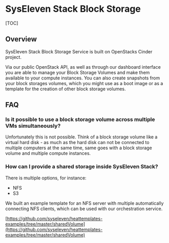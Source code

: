 # SysEleven Stack Block Storage

[TOC]

## Overview

SysEleven Stack Block Storage Service is built on OpenStacks Cinder project.

Via our public OpenStack API, as well as through our dashboard interface you are able to manage your Block Storage Volumes and make them available to your compute instances.
You can also create snapshots from your block storages volumes, which you might use as a boot image or as a template for the creation of other block storage volumes.

## FAQ

### Is it possible to use a block storage volume across multiple VMs simultaneously?

Unfortunately this is not possible. Think of a block storage volume like a virtual hard disk - as much as the hard disk can not be connected to multiple computers at the same time, same goes with a block storage volume and multiple compute instances.

### How can I provide a shared storage inside SysEleven Stack?

There is multiple options, for instance:

 * NFS
 * S3

We built an example template for an NFS server with multiple automatically connecting NFS clients, which can be used with our orchestration service.

[https://github.com/syseleven/heattemplates-examples/tree/master/sharedVolume](https://github.com/syseleven/heattemplates-examples/tree/master/sharedVolume)
